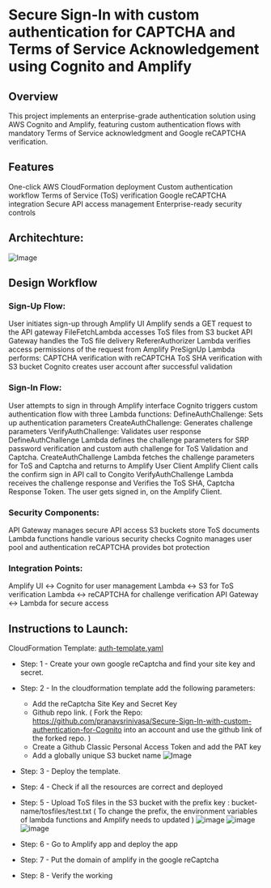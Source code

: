 # Secure Sign-In with custom authentication for CAPTCHA and Terms of Service Acknowledgement using Cognito and Amplify

## Overview
This project implements an enterprise-grade authentication solution using AWS Cognito and Amplify, featuring custom authentication flows with mandatory Terms of Service acknowledgment and Google reCAPTCHA verification.

## Features
One-click AWS CloudFormation deployment
Custom authentication workflow
Terms of Service (ToS) verification
Google reCAPTCHA integration
Secure API access management
Enterprise-ready security controls

## Architechture:

![Image](https://github.com/user-attachments/assets/af381030-e6a5-42fa-b76c-7c5b839e0387)

## Design Workflow

### Sign-Up Flow:

User initiates sign-up through Amplify UI
Amplify sends a GET request to the API gateway
FileFetchLambda accesses ToS files from S3 bucket
API Gateway handles the ToS file delivery
RefererAuthorizer Lambda verifies access permissions of the request from Amplify
PreSignUp Lambda performs:
CAPTCHA verification with reCAPTCHA
ToS SHA verification with S3 bucket
Cognito creates user account after successful validation

### Sign-In Flow:

User attempts to sign in through Amplify interface
Cognito triggers custom authentication flow with three Lambda functions:
DefineAuthChallenge: Sets up authentication parameters
CreateAuthChallenge: Generates challenge parameters
VerifyAuthChallenge: Validates user response
DefineAuthChallenge Lambda defines the challenge parameters for SRP password verification and custom auth challenge for ToS Validation and Captcha.
CreateAuthChallenge Lambda fetches the challenge parameters for ToS and Captcha and returns to Amplify User Client
Amplify Client calls the confirm sign in API call to Congito
VerifyAuthChallenge Lambda receives the challenge response and Verifies the ToS SHA, Captcha Response Token.
The user gets signed in, on the Amplify Client.

### Security Components:

API Gateway manages secure API access
S3 buckets store ToS documents
Lambda functions handle various security checks
Cognito manages user pool and authentication
reCAPTCHA provides bot protection

### Integration Points:

Amplify UI ↔ Cognito for user management
Lambda ↔ S3 for ToS verification
Lambda ↔ reCAPTCHA for challenge verification
API Gateway ↔ Lambda for secure access


## Instructions to Launch:

CloudFormation Template: [auth-template.yaml](https://github.com/pranavsrinivasa/Secure-Sign-In-with-custom-authentication-for-Cognito/blob/master/auth-template.yaml)
- Step: 1 - Create your own google reCaptcha and find your site key and secret.
- Step: 2 - In the cloudformation template add the following parameters:
  - Add the reCaptcha Site Key and Secret Key
  - Github repo link. ( Fork the Repo: https://github.com/pranavsrinivasa/Secure-Sign-In-with-custom-authentication-for-Cognito into an account and use the github link of the forked repo. )
  - Create a Github Classic Personal Access Token and add the PAT key
  - Add a globally unique S3 bucket name
  ![Image](https://github.com/user-attachments/assets/bdaae330-d715-46b5-84b3-659a7096a589)

- Step: 3 - Deploy the template.
- Step: 4 - Check if all the resources are correct and deployed
- Step: 5 - Upload ToS files in the S3 bucket with the prefix key : bucket-name/tosfiles/test.txt ( To change the prefix, the environment variables of lambda functions and Amplify needs to updated )
  ![image](https://github.com/user-attachments/assets/c9f00db2-b36a-4e8d-9dbb-e4422e2c14ef)
  ![image](https://github.com/user-attachments/assets/aaa1b8b7-afa9-4b13-8df8-e6b4669a42db)
  ![image](https://github.com/user-attachments/assets/0a46e997-fc91-4c8b-898b-7a8eddaa9a1d)

- Step: 6 - Go to Amplify app and deploy the app
- Step: 7 - Put the domain of amplify in the google reCaptcha
- Step: 8 - Verify the working
